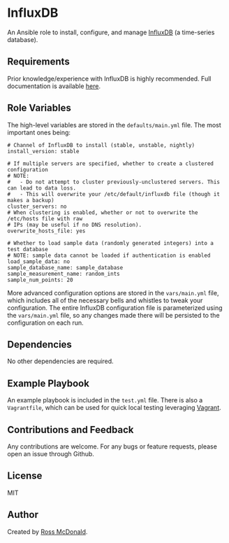 InfluxDB
========

An Ansible role to install, configure, and manage [InfluxDB](https://github.com/influxdb/influxdb) (a time-series database).

Requirements
------------

Prior knowledge/experience with InfluxDB is highly recommended. Full documentation is available [here](https://influxdb.com/docs/v0.9/introduction/overview.html).

Role Variables
--------------

The high-level variables are stored in the `defaults/main.yml` file. The most important ones being:

```
# Channel of InfluxDB to install (stable, unstable, nightly)
install_version: stable

# If multiple servers are specified, whether to create a clustered configuration
# NOTE:
#   - Do not attempt to cluster previously-unclustered servers. This can lead to data loss.
#   - This will overwrite your /etc/default/influxdb file (though it makes a backup)
cluster_servers: no
# When clustering is enabled, whether or not to overwrite the /etc/hosts file with raw
# IPs (may be useful if no DNS resolution).
overwrite_hosts_file: yes

# Whether to load sample data (randomly generated integers) into a test database
# NOTE: sample data cannot be loaded if authentication is enabled
load_sample_data: no
sample_database_name: sample_database
sample_measurement_name: random_ints
sample_num_points: 20
```

More advanced configuration options are stored in the `vars/main.yml` file, which includes all of the necessary bells and whistles to tweak your configuration. The entire InfluxDB configuration file is parameterized using the `vars/main.yml` file, so any changes made there will be persisted to the configuration on each run.

Dependencies
------------

No other dependencies are required.

Example Playbook
----------------

An example playbook is included in the `test.yml` file. There is also a `Vagrantfile`, which can be used for quick local testing leveraging [Vagrant](https://www.vagrantup.com/).

Contributions and Feedback
--------------------------

Any contributions are welcome. For any bugs or feature requests, please open an issue through Github.

License
-------

MIT

Author
------

Created by [Ross McDonald](https://github.com/rossmcdonald).

